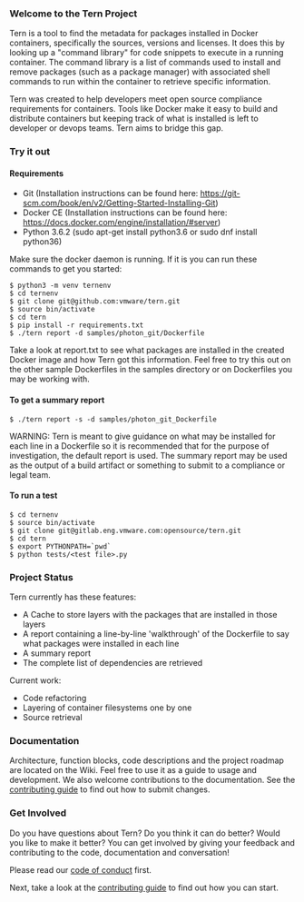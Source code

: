 ### Welcome to the Tern Project

Tern is a tool to find the metadata for packages installed in Docker containers, specifically the sources, versions and licenses. It does this by looking up
a "command library" for code snippets to execute in a running container. The command library is a list of commands used to install and remove packages
(such as a package manager) with associated shell commands to run within the container to retrieve specific information.

Tern was created to help developers meet open source compliance requirements for containers. Tools like Docker make it easy to build and distribute containers but keeping track of what is installed is left to developer or devops teams. Tern aims to bridge this gap.

### Try it out

#### Requirements
- Git (Installation instructions can be found here: https://git-scm.com/book/en/v2/Getting-Started-Installing-Git)
- Docker CE (Installation instructions can be found here: https://docs.docker.com/engine/installation/#server)
- Python 3.6.2 (sudo apt-get install python3.6 or sudo dnf install python36)

Make sure the docker daemon is running. If it is you can run these commands to get you started:
```
$ python3 -m venv ternenv
$ cd ternenv
$ git clone git@github.com:vmware/tern.git
$ source bin/activate
$ cd tern
$ pip install -r requirements.txt
$ ./tern report -d samples/photon_git/Dockerfile
```
Take a look at report.txt to see what packages are installed in the created Docker image and how Tern got this information. Feel free to try this out on the other sample Dockerfiles in the samples directory or on Dockerfiles you may be working with.

#### To get a summary report
```
$ ./tern report -s -d samples/photon_git_Dockerfile
```
WARNING: Tern is meant to give guidance on what may be installed for each line in a Dockerfile so it is recommended that for the purpose of investigation, the default report is used. The summary report may be used as the output of a build artifact or something to submit to a compliance or legal team.

#### To run a test
```
$ cd ternenv
$ source bin/activate
$ git clone git@gitlab.eng.vmware.com:opensource/tern.git
$ cd tern
$ export PYTHONPATH=`pwd`
$ python tests/<test file>.py
```
### Project Status

Tern currently has these features:
* A Cache to store layers with the packages that are installed in those layers
* A report containing a line-by-line 'walkthrough' of the Dockerfile to say what packages were installed in each line
* A summary report
* The complete list of dependencies are retrieved

Current work:
* Code refactoring
* Layering of container filesystems one by one
* Source retrieval

### Documentation
Architecture, function blocks, code descriptions and the project roadmap are located on the Wiki. Feel free to use it as a guide to usage and development. We also welcome contributions to the documentation. See the [contributing guide](/CONTRIBUTING.md) to find out how to submit changes.

### Get Involved

Do you have questions about Tern? Do you think it can do better? Would you like to make it better? You can get involved by giving your feedback and contributing to the code, documentation and conversation!

Please read our [code of conduct](/CODE_OF_CONDUCT.md) first.

Next, take a look at the [contributing guide](/CONTRIBUTING.md) to find out how you can start.
